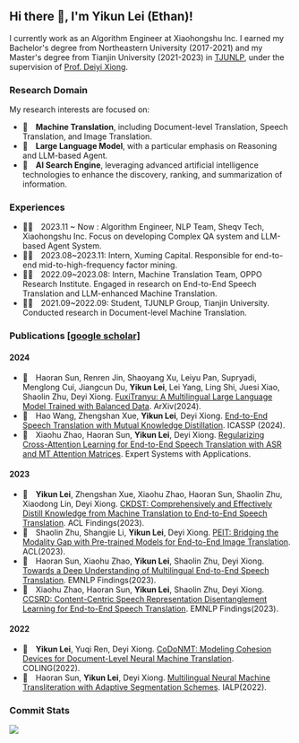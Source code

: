 ## Hi there 👋, I'm Yikun Lei (Ethan)!

I currently work as an Algorithm Engineer at Xiaohongshu Inc. I earned my Bachelor's degree from Northeastern University (2017-2021) and my Master's degree from Tianjin University (2021-2023) in [TJUNLP](https://tjunlp-lab.github.io/), under the supervision of [Prof. Deiyi Xiong](https://dyxiong.github.io/).


### Research Domain
My research interests are focused on:

- 🌟&emsp;**Machine Translation**, including Document-level Translation, Speech Translation, and Image Translation.
- 🌟&emsp;**Large Language Model**, with a particular emphasis on Reasoning and LLM-based Agent.
- 🌟&emsp;**AI Search Engine**, leveraging advanced artificial intelligence technologies to enhance the discovery, ranking, and summarization of information.

### Experiences
- 🧑‍💻&emsp;2023.11 ~ Now  : Algorithm Engineer, NLP Team, Sheqv Tech, Xiaohongshu Inc. Focus on developing Complex QA system and LLM-based Agent System.
- 🧑‍💻&emsp;2023.08~2023.11: Intern, Xuming Capital. Responsible for end-to-end mid-to-high-frequency factor mining.
- 🧑‍💻&emsp;2022.09~2023.08: Intern, Machine Translation Team, OPPO Research Institute. Engaged in research on End-to-End Speech Translation and LLM-enhanced Machine Translation.
- 🧑‍🎓&emsp;2021.09~2022.09: Student, TJUNLP Group, Tianjin University. Conducted research in Document-level Machine Translation.

### Publications [[google scholar]](https://scholar.google.com/citations?user=mxpXRBYAAAAJ&hl=zh-CN)
#### 2024
- 📄&emsp;Haoran Sun, Renren Jin, Shaoyang Xu, Leiyu Pan, Supryadi, Menglong Cui, Jiangcun Du, **Yikun Lei**, Lei Yang, Ling Shi, Juesi Xiao, Shaolin Zhu, Deyi Xiong. [FuxiTranyu: A Multilingual Large Language Model Trained with Balanced Data](https://arxiv.org/abs/2408.06273). ArXiv(2024).
- 📄&emsp;Hao Wang, Zhengshan Xue, **Yikun Lei**, Deyi Xiong. [End-to-End Speech Translation with Mutual Knowledge Distillation](https://ieeexplore.ieee.org/abstract/document/10445811/). ICASSP (2024).
- 📄&emsp;Xiaohu Zhao, Haoran Sun, **Yikun Lei**, Deyi Xiong. [Regularizing Cross-Attention Learning for End-to-End Speech Translation with ASR and MT Attention Matrices](https://www.sciencedirect.com/science/article/abs/pii/S0957417424001064). Expert Systems with Applications.
#### 2023
- 📄&emsp;**Yikun Lei**, Zhengshan Xue, Xiaohu Zhao, Haoran Sun, Shaolin Zhu, Xiaodong Lin, Deyi Xiong. [CKDST: Comprehensively and Effectively Distill Knowledge from Machine Translation to End-to-End Speech Translation](https://aclanthology.org/2023.findings-acl.195.pdf). ACL Findings(2023).
- 📄&emsp;Shaolin Zhu, Shangjie Li, **Yikun Lei**, Deyi Xiong. [PEIT: Bridging the Modality Gap with Pre-trained Models for End-to-End Image Translation](https://aclanthology.org/2023.acl-long.751.pdf). ACL(2023).
- 📄&emsp;Haoran Sun, Xiaohu Zhao, **Yikun Lei**, Shaolin Zhu, Deyi Xiong. [Towards a Deep Understanding of Multilingual End-to-End Speech Translation](https://arxiv.org/pdf/2310.20456). EMNLP Findings(2023).
- 📄&emsp;Xiaohu Zhao, Haoran Sun, **Yikun Lei**, Shaolin Zhu, Deyi Xiong. [CCSRD: Content-Centric Speech Representation Disentanglement Learning for End-to-End Speech Translation](https://aclanthology.org/2023.findings-emnlp.394.pdf). EMNLP Findings(2023).
#### 2022
- 📄&emsp;**Yikun Lei**, Yuqi Ren, Deyi Xiong. [CoDoNMT: Modeling Cohesion Devices for Document-Level Neural Machine Translation](https://aclanthology.org/2022.coling-1.462.pdf). COLING(2022).
- 📄&emsp;Haoran Sun, **Yikun Lei**, Deyi Xiong. [Multilingual Neural Machine Transliteration with Adaptive Segmentation Schemes](https://ieeexplore.ieee.org/abstract/document/9961282). IALP(2022).

### Commit Stats
![](https://github-readme-stats.vercel.app/api?username=AnoyiX&count_private=true&show_icons=true&theme=radical&show_owner=true)



